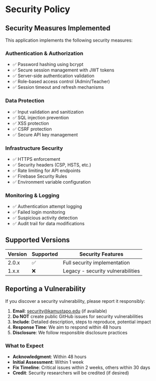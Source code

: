 # Security Policy

## Security Measures Implemented

This application implements the following security measures:

### Authentication & Authorization
- ✅ Password hashing using bcrypt
- ✅ Secure session management with JWT tokens
- ✅ Server-side authentication validation
- ✅ Role-based access control (Admin/Teacher)
- ✅ Session timeout and refresh mechanisms

### Data Protection
- ✅ Input validation and sanitization
- ✅ SQL injection prevention
- ✅ XSS protection
- ✅ CSRF protection
- ✅ Secure API key management

### Infrastructure Security
- ✅ HTTPS enforcement
- ✅ Security headers (CSP, HSTS, etc.)
- ✅ Rate limiting for API endpoints
- ✅ Firebase Security Rules
- ✅ Environment variable configuration

### Monitoring & Logging
- ✅ Authentication attempt logging
- ✅ Failed login monitoring
- ✅ Suspicious activity detection
- ✅ Audit trail for data modifications

## Supported Versions

| Version | Supported          | Security Features |
| ------- | ------------------ | ----------------- |
| 2.0.x   | :white_check_mark: | Full security implementation |
| 1.x.x   | :x:                | Legacy - security vulnerabilities |

## Reporting a Vulnerability

If you discover a security vulnerability, please report it responsibly:

1. **Email**: security@kamustapo.edu (if available)
2. **Do NOT** create public GitHub issues for security vulnerabilities
3. **Include**: Detailed description, steps to reproduce, potential impact
4. **Response Time**: We aim to respond within 48 hours
5. **Disclosure**: We follow responsible disclosure practices

### What to Expect
- **Acknowledgment**: Within 48 hours
- **Initial Assessment**: Within 1 week
- **Fix Timeline**: Critical issues within 2 weeks, others within 30 days
- **Credit**: Security researchers will be credited (if desired)
